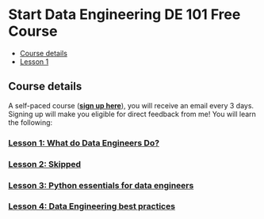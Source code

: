 # Start Data Engineering DE 101 Free Course

* [Course details](#course-details)
* [Lesson 1](#lesson-1-what-do-data-engineers-do)
    <!-- * [Project 1](#project-1)
    * [Intermediate](#intermediate)
    * [Capstone project](#capstone-project)
    * [Job search and beyond](#job-search-and-beyond) -->
<!-- * [Prerequisites:](#prerequisites)
* [Assignments:](#assignments) -->
  
## Course details
A self-paced course (**[sign up here](https://www.startdataengineering.com/email-course/)**), you will receive an email every 3 days. Signing up will make you eligible for direct feedback from me! You will learn the following:

### [Lesson 1: What do Data Engineers Do?](./01-what-do-data-engineers-do/notes.md)
### [Lesson 2: Skipped]()
### [Lesson 3: Python essentials for data engineers](./03-python-for-data-engineers/notes.md)
### [Lesson 4: Data Engineering best practices](./03-python-for-data-engineers/notes.md)